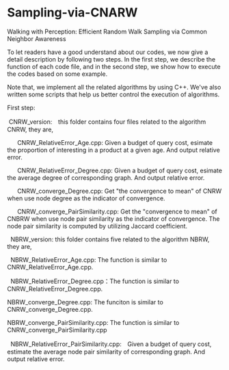 # Sampling-via-CNARW
Walking with Perception: Efficient Random Walk Sampling via Common Neighbor Awareness

To let readers have a good understand about our codes, we now give a detail description by following two steps. In the first step, we describe the function of each code file, and in the second step, we show how to execute the codes based on some example.

Note that, we implement all the related algorithms by using C++. We've also written some scripts that help us better control the execution of algorithms.

First step:

  CNRW_version:　this folder contains four files related to the algorithm CNRW, they are,
    
        CNRW_RelativeError_Age.cpp: Given a budget of query cost, esimate the proportion of interesting in a product at a given age. And output relative error.
       
        CNRW_RelativeError_Degree.cpp: Given a budget of query cost, esimate the average degree of corresponding graph. And output relative error.
       
        CNRW_converge_Degree.cpp: Get "the convergence to mean" of CNRW when use node degree as the indicator of convergence.
       
        CNRW_converge_PairSimilarity.cpp: Get the "convergence to mean" of CNBRW when use node pair similarity as the indicator of convergence. The node pair similarity is computed by utilizing Jaccard coefficient.
   
   NBRW_version: this folder contains five related to the algorithm NBRW, they are,
        
   NBRW_RelativeError_Age.cpp: The function is similar to CNRW_RelativeError_Age.cpp.
        
   NBRW_RelativeError_Degree.cpp：The function is similar to CNRW_RelativeError_Degree.cpp.
        
   NBRW_converge_Degree.cpp: The funciton is similar to CNRW_converge_Degree.cpp.
        
   NBRW_converge_PairSimilarity.cpp: The function is similar to CNRW_converge_PairSimilarity.cpp
        
   NBRW_RelativeError_PairSimilarity.cpp:　Given a budget of query cost, estimate the average node pair similarity of corresponding graph. And output relative error.
       
